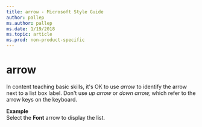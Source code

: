 ```yaml
---
title: arrow - Microsoft Style Guide
author: pallep
ms.author: pallep
ms.date: 1/19/2018
ms.topic: article
ms.prod: non-product-specific
---
```


# arrow

In content teaching basic skills, it's OK to use *arrow* to identify the arrow next to a list box label. Don't use *up arrow* or *down arrow,* which refer to the arrow keys on the keyboard.

**Example**  
Select the **Font** arrow to display the list.
